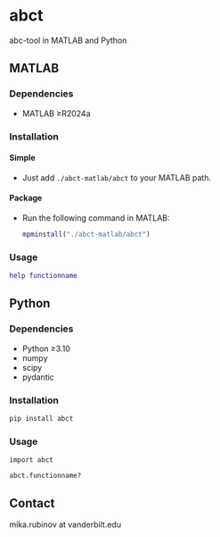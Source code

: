# abct

abc-tool in MATLAB and Python

## MATLAB

### Dependencies
- MATLAB ≥R2024a

### Installation

#### Simple
- Just add `./abct-matlab/abct` to your MATLAB path.

#### Package
- Run the following command in MATLAB:
  ```matlab
  mpminstall("./abct-matlab/abct")
  ```

### Usage

```matlab
help functionname
```

## Python

### Dependencies
- Python ≥3.10
- numpy
- scipy
- pydantic

### Installation

```bash
pip install abct
```

### Usage

```ipython
import abct

abct.functionname?
```

## Contact

mika.rubinov at vanderbilt.edu
